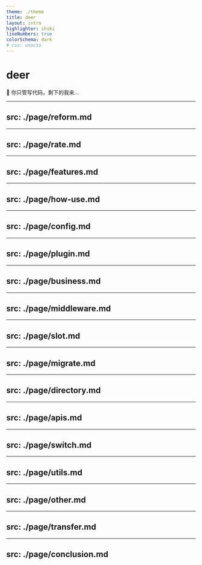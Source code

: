 ```yaml
---
theme: ./theme
title: deer
layout: intro
highlighter: shiki
lineNumbers: true
colorSchema: dark
# css: unocss
---
```


# deer

🦌 你只管写代码，剩下的我来...

---
src: ./page/reform.md
---

---
src: ./page/rate.md
---

---
src: ./page/features.md
---

---
src: ./page/how-use.md
---

---
src: ./page/config.md
---

---
src: ./page/plugin.md
---

---
src: ./page/business.md
---

---
src: ./page/middleware.md
---

---
src: ./page/slot.md
---

---
src: ./page/migrate.md
---

---
src: ./page/directory.md
---

---
src: ./page/apis.md
---

---
src: ./page/switch.md
---

---
src: ./page/utils.md
---

---
src: ./page/other.md
---

---
src: ./page/transfer.md
---

---
src: ./page/conclusion.md
---
